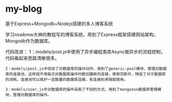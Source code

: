 # my-blog
基于Express+Mongodb+Nodejs搭建的多人博客系统

学习nswbmw大神的教程写的博客系统，用到了Express框架搭建网站架构，Mongodb作为数据库。

代码改进：
	1：models/post.js中使用了异步编程类库Async做异步的流程控制，代码看起来思路清晰很多。
	
	2：models/post.js中改进了对数据库的操作动作，用到了generic-pool模块，管理对数据库的连接池，这样就不用每次对数据库操作时都创建新的连接，使用完断开，降低了对于数据库的消耗。连接池可以维护一定数量的数据库连接，有连接到来随取随用。
	
	3：models/user.js中对数据库的操作采取了不同的方式，用到了mongoose数据库管理模块，管理对数据库的操作。


